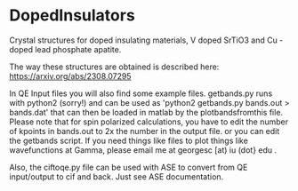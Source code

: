 # DopedInsulators
Crystal structures for doped insulating materials, V doped SrTiO3 and Cu - doped lead phosphate apatite.

The way these structures are obtained is described here: https://arxiv.org/abs/2308.07295 


In QE Input files you will also find some example files. getbands.py runs with python2 (sorry!) and can be used as 
'python2 getbands.py bands.out > bands.dat'
that can then be loaded in matlab by the plotbandsfromthis file.
Please note that for spin polarized calculations, you have to edit the number of kpoints in bands.out to 2x the number in the output file. or you can edit the getbands script.
If you need things like files to plot things like wavefunctions at Gamma, please email me at georgesc [at) iu (dot} edu .

Also, the ciftoqe.py file can be used with ASE to convert from QE input/output to cif and back. Just see ASE documentation. 
